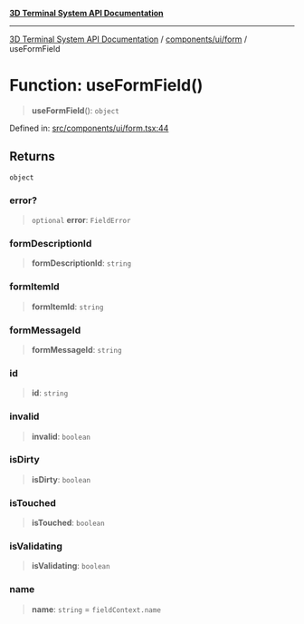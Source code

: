 [**3D Terminal System API Documentation**](../../../../README.md)

***

[3D Terminal System API Documentation](../../../../README.md) / [components/ui/form](../README.md) / useFormField

# Function: useFormField()

> **useFormField**(): `object`

Defined in: [src/components/ui/form.tsx:44](https://github.com/Dicommunitas/ThreeJS_Terminal_3D2/blob/50ef787d9f23a1c5f4362ca495ac1334ca854f4f/src/components/ui/form.tsx#L44)

## Returns

`object`

### error?

> `optional` **error**: `FieldError`

### formDescriptionId

> **formDescriptionId**: `string`

### formItemId

> **formItemId**: `string`

### formMessageId

> **formMessageId**: `string`

### id

> **id**: `string`

### invalid

> **invalid**: `boolean`

### isDirty

> **isDirty**: `boolean`

### isTouched

> **isTouched**: `boolean`

### isValidating

> **isValidating**: `boolean`

### name

> **name**: `string` = `fieldContext.name`
